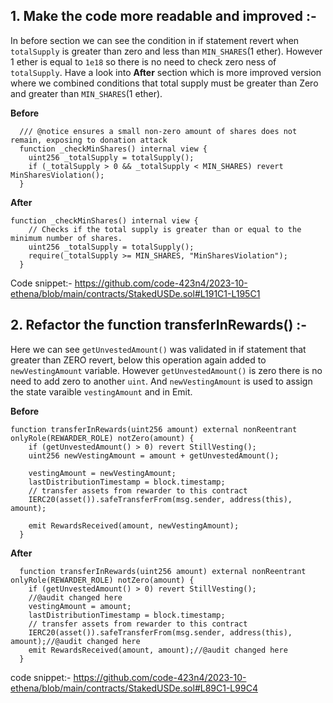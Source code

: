 
## 1. Make the code more readable and improved :-

In before section we can see the condition in if statement revert when `totalSupply` is greater than zero and less than `MIN_SHARES`(1 ether). However 1 ether is equal to `1e18` so there is no need to check zero ness of `totalSupply`. Have a look into **After** section which is more improved version where we combined conditions that total supply must be greater than Zero and greater than `MIN_SHARES`(1 ether).

**Before**
```solidity
  /// @notice ensures a small non-zero amount of shares does not remain, exposing to donation attack
  function _checkMinShares() internal view {
    uint256 _totalSupply = totalSupply();
    if (_totalSupply > 0 && _totalSupply < MIN_SHARES) revert MinSharesViolation();
  }
```

**After**
```solidity
function _checkMinShares() internal view {
    // Checks if the total supply is greater than or equal to the minimum number of shares.
    uint256 _totalSupply = totalSupply();
    require(_totalSupply >= MIN_SHARES, "MinSharesViolation");
  }
```
Code snippet:-
https://github.com/code-423n4/2023-10-ethena/blob/main/contracts/StakedUSDe.sol#L191C1-L195C1


## 2. Refactor the function transferInRewards() :-
Here we can see `getUnvestedAmount()` was validated in if statement that greater than ZERO revert, below this operation again added to `newVestingAmount` variable. However `getUnvestedAmount()` is zero there is no need to add zero to another `uint`. And `newVestingAmount` is used to assign the state varaible `vestingAmount` and in Emit.

**Before**
```solidity
function transferInRewards(uint256 amount) external nonReentrant onlyRole(REWARDER_ROLE) notZero(amount) {
    if (getUnvestedAmount() > 0) revert StillVesting();
    uint256 newVestingAmount = amount + getUnvestedAmount();

    vestingAmount = newVestingAmount;
    lastDistributionTimestamp = block.timestamp;
    // transfer assets from rewarder to this contract
    IERC20(asset()).safeTransferFrom(msg.sender, address(this), amount);

    emit RewardsReceived(amount, newVestingAmount);
  }
```


**After**
```solidity
  function transferInRewards(uint256 amount) external nonReentrant onlyRole(REWARDER_ROLE) notZero(amount) {
    if (getUnvestedAmount() > 0) revert StillVesting();
    //@audit changed here
    vestingAmount = amount;
    lastDistributionTimestamp = block.timestamp;
    // transfer assets from rewarder to this contract
    IERC20(asset()).safeTransferFrom(msg.sender, address(this), amount);//@audit changed here
    emit RewardsReceived(amount, amount);//@audit changed here
  }
```

code snippet:-
https://github.com/code-423n4/2023-10-ethena/blob/main/contracts/StakedUSDe.sol#L89C1-L99C4